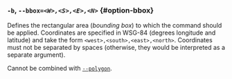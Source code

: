 ### `-b`, <code>--bbox=<em>&lt;W&gt;,&lt;S&gt;,&lt;E&gt;,&lt;N&gt;</em></code> {#option-bbox}

Defines the rectangular area (*bounding box*) to which the command should be applied.
Coordinates are specified in WSG-84 (degrees longitude and latitude) and take
the form `<west>,<south>,<east>,<north>`. Coordinates must not be separated by spaces
(otherwise, they would be interpreted as a separate argument).

Cannot be combined with [`--polygon`](#option-polygon). 